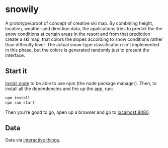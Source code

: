 # snowily

A prototype/proof of concept of creative ski map. By combining height, location, weather and direction data, the applications tries to predict the the snow conditions at certain areas in the resort and from that prediction create a ski map, that colors the slopes according to snow conditions rather than difficulty level. The actual snow-type classification isn't implemented in this phase, but the colors is generated randomly just to present the interface.

## Start it
[Install node](https://docs.npmjs.com/getting-started/installing-node) to be able to use npm (the node package manager).
Then, to install all the dependencies and fire up the app, run:

```bash
npm install
npm run start
```

Then you're good to go, open up a browser and go to [localhost:8080](http://localhost:8080).

## Data
Data via [interactive things](https://github.com/interactivethings/swiss-maps/).